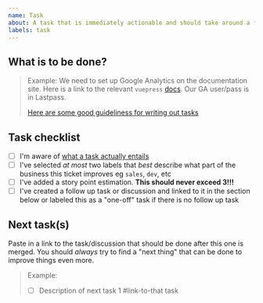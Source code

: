 ```yaml
---
name: Task
about: A task that is immediately actionable and should take around a few hours to complete
labels: task
---
```


## What is to be done?

> Example:
> We need to set up Google Analytics on the documentation site. Here is a link to the relevant `vuepress` [docs](https://vuepress.vuejs.org/config/#ga). Our GA user/pass is in Lastpass.
>
> [Here are some good guideliness for writing out tasks](https://doca./guides/improve-tandem.html#_2-task)

## Task checklist

- [ ] I'm aware of [what a task actually entails](https://docs.thinktandem.io/guides/improve-tandem.html#suggesting-a-change)
- [ ] I've selected _at most_ two labels that _best_ describe what part of the business this ticket improves eg `sales`, `dev`, etc
- [ ] I've added a story point estimation. **This should never exceed 3!!!**
- [ ] I've created a follow up task or discussion and linked to it in the section below or labeled this as a "one-off" task if there is no follow up task

## Next task(s)

Paste in a link to the task/discussion that should be done after this one is merged. You should _always_ try to find a "next thing" that can be done to improve things even more.

> Example:
> - [ ] Description of next task 1 #link-to-that task


